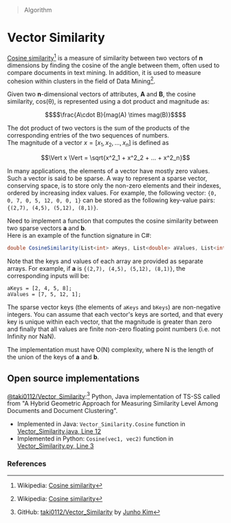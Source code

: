 > Algorithm
# Vector Similarity
[Cosine similarity](https://en.wikipedia.org/wiki/Cosine_similarity)[^1] is a measure of similarity between two vectors 
of **n** dimensions by finding the cosine of the angle between them, often used to compare documents in text mining. 
In addition, it is used to measure cohesion within clusters in the field of Data Mining[^1].

Given two **n**-dimensional vectors of attributes, **A** and **B**, the cosine similarity, cos(θ), is represented 
using a dot product and magnitude as: 
```math
$$\frac{A\cdot B}{mag(A) \times mag(B)}$$
```
The dot product of two vectors is the sum of the products of the corresponding entries of the two sequences of numbers.<br/>
The magnitude of a vector $x = [x_1, x_2, ..., x_n]$ is defined as
```math
\Vert x \Vert = \sqrt{x^2_1 + x^2_2 + ... + x^2_n}
```
In many applications, the elements of a vector have mostly zero values. Such a vector is said to be sparse. A way to 
represent a sparse vector, conserving space, is to store only the non-zero elements and their indexes, ordered by 
increasing index values. For example, the following vector: `{0, 0, 7, 0, 5, 12, 0, 0, 1}` can be stored as 
the following key-value pairs: `{(2,7), (4,5), (5,12), (8,1)}`.

Need to implement a function that computes the cosine similarity between two sparse vectors **a** and **b**. <br/>
Here is an example of the function signature in C#:
```csharp
double CosineSimilarity(List<int> aKeys, List<double> aValues, List<int> bKeys, List<double> bValues);
```
Note that the keys and values of each array are provided as separate arrays. 
For example, if **a** is `{(2,7), (4,5), (5,12), (8,1)}`, the corresponding inputs will be:
```
aKeys = [2, 4, 5, 8];
aValues = [7, 5, 12, 1];
```
The sparse vector keys (the elements of `aKeys` and `bKeys`) are non-negative integers. You can assume that each 
vector's keys are sorted, and that every key is unique within each vector, that the magnitude is greater than zero 
and finally that all values are finite non-zero floating point numbers (i.e. not Infinity nor NaN).

The implementation must have O(N) complexity, where N is the length of the union of the keys of **a** and **b**.

## Open source implementations
[@taki0112/Vector_Similarity](https://github.com/taki0112/Vector_Similarity):[^2] Python, Java implementation of TS-SS called from "A Hybrid Geometric Approach for Measuring Similarity Level Among Documents and Document Clustering".
- Implemented in Java: `Vector_Similarity.Cosine` function in [Vector_Similarity.java, Line 12](https://github.com/taki0112/Vector_Similarity/blob/master/java/TS_SS/src/Vector_Similarity.java#L12)
- Implemented in Python: `Cosine(vec1, vec2)` function in [Vector_Similarity.py, Line 3](https://github.com/taki0112/Vector_Similarity/blob/master/python/TS_SS/Vector_Similarity.py#L3)

### References
[^1]: Wikipedia: [Cosine similarity](https://en.wikipedia.org/wiki/Cosine_similarity)
[^2]: GitHub: [taki0112/Vector_Similarity](https://github.com/taki0112/Vector_Similarity) by [Junho Kim](https://github.com/taki0112)
